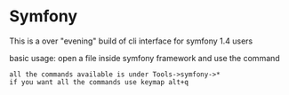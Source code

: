 # Symfony

This is a over "evening" build of cli interface for symfony 1.4 users

basic usage: 
	open a file inside symfony framework and use the command
	
	all the commands available is under Tools->symfony->*
	if you want all the commands use keymap alt+q
